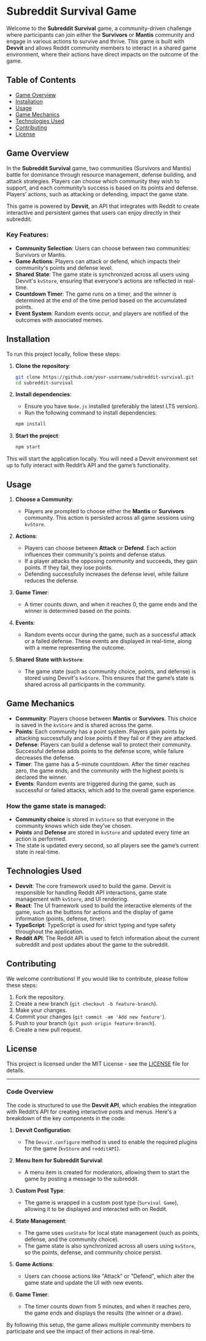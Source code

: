 # Subreddit Survival Game

Welcome to the **Subreddit Survival** game, a community-driven challenge where participants can join either the **Survivors** or **Mantis** community and engage in various actions to survive and thrive. This game is built with **Devvit** and allows Reddit community members to interact in a shared game environment, where their actions have direct impacts on the outcome of the game.

## Table of Contents

- [Game Overview](#game-overview)
- [Installation](#installation)
- [Usage](#usage)
- [Game Mechanics](#game-mechanics)
- [Technologies Used](#technologies-used)
- [Contributing](#contributing)
- [License](#license)

## Game Overview

In the **Subreddit Survival** game, two communities (Survivors and Mantis) battle for dominance through resource management, defense building, and attack strategies. Players can choose which community they wish to support, and each community’s success is based on its points and defense. Players’ actions, such as attacking or defending, impact the game state.

This game is powered by **Devvit**, an API that integrates with Reddit to create interactive and persistent games that users can enjoy directly in their subreddit.

### Key Features:
- **Community Selection**: Users can choose between two communities: Survivors or Mantis.
- **Game Actions**: Players can attack or defend, which impacts their community's points and defense level.
- **Shared State**: The game state is synchronized across all users using Devvit's `kvStore`, ensuring that everyone's actions are reflected in real-time.
- **Countdown Timer**: The game runs on a timer, and the winner is determined at the end of the time period based on the accumulated points.
- **Event System**: Random events occur, and players are notified of the outcomes with associated memes.

## Installation

To run this project locally, follow these steps:

1. **Clone the repository**:
    ```bash
    git clone https://github.com/your-username/subreddit-survival.git
    cd subreddit-survival
    ```

2. **Install dependencies**:
    - Ensure you have `Node.js` installed (preferably the latest LTS version).
    - Run the following command to install dependencies:
    ```bash
    npm install
    ```

3. **Start the project**:
    ```bash
    npm start
    ```

This will start the application locally. You will need a Devvit environment set up to fully interact with Reddit’s API and the game’s functionality.

## Usage

1. **Choose a Community**:
   - Players are prompted to choose either the **Mantis** or **Survivors** community. This action is persisted across all game sessions using `kvStore`.

2. **Actions**:
   - Players can choose between **Attack** or **Defend**. Each action influences their community's points and defense status.
   - If a player attacks the opposing community and succeeds, they gain points. If they fail, they lose points.
   - Defending successfully increases the defense level, while failure reduces the defense.

3. **Game Timer**:
   - A timer counts down, and when it reaches 0, the game ends and the winner is determined based on the points.

4. **Events**:
   - Random events occur during the game, such as a successful attack or a failed defense. These events are displayed in real-time, along with a meme representing the outcome.

5. **Shared State with `kvStore`**:
   - The game state (such as community choice, points, and defense) is stored using Devvit's `kvStore`. This ensures that the game’s state is shared across all participants in the community.

## Game Mechanics

- **Community**: Players choose between **Mantis** or **Survivors**. This choice is saved in the `kvStore` and is shared across the game.
- **Points**: Each community has a point system. Players gain points by attacking successfully and lose points if they fail or if they are attacked.
- **Defense**: Players can build a defense wall to protect their community. Successful defense adds points to the defense score, while failure decreases the defense.
- **Timer**: The game has a 5-minute countdown. After the timer reaches zero, the game ends, and the community with the highest points is declared the winner.
- **Events**: Random events are triggered during the game, such as successful or failed attacks, which add to the overall game experience.

### How the game state is managed:
- **Community choice** is stored in `kvStore` so that everyone in the community knows which side they’ve chosen.
- **Points** and **Defense** are stored in `kvStore` and updated every time an action is performed.
- The state is updated every second, so all players see the game’s current state in real-time.

## Technologies Used

- **Devvit**: The core framework used to build the game. Devvit is responsible for handling Reddit API interactions, game state management with `kvStore`, and UI rendering.
- **React**: The UI framework used to build the interactive elements of the game, such as the buttons for actions and the display of game information (points, defense, timer).
- **TypeScript**: TypeScript is used for strict typing and type safety throughout the application.
- **Reddit API**: The Reddit API is used to fetch information about the current subreddit and post updates about the game to the subreddit.

## Contributing

We welcome contributions! If you would like to contribute, please follow these steps:

1. Fork the repository.
2. Create a new branch (`git checkout -b feature-branch`).
3. Make your changes.
4. Commit your changes (`git commit -am 'Add new feature'`).
5. Push to your branch (`git push origin feature-branch`).
6. Create a new pull request.

## License

This project is licensed under the MIT License - see the [LICENSE](LICENSE) file for details.

---
### Code Overview

The code is structured to use the **Devvit API**, which enables the integration with Reddit’s API for creating interactive posts and menus. Here's a breakdown of the key components in the code:

1. **Devvit Configuration**: 
   - The `Devvit.configure` method is used to enable the required plugins for the game (`kvStore` and `redditAPI`).

2. **Menu Item for Subreddit Survival**:
   - A menu item is created for moderators, allowing them to start the game by posting a message to the subreddit.

3. **Custom Post Type**:
   - The game is wrapped in a custom post type (`Survival Game`), allowing it to be displayed and interacted with on Reddit.

4. **State Management**:
   - The game uses `useState` for local state management (such as points, defense, and the community choice).
   - The game state is also synchronized across all users using `kvStore`, so the points, defense, and community choice persist.

5. **Game Actions**:
   - Users can choose actions like "Attack" or "Defend", which alter the game state and update the UI with new events.

6. **Game Timer**:
   - The timer counts down from 5 minutes, and when it reaches zero, the game ends and displays the results (the winner or a draw).

By following this setup, the game allows multiple community members to participate and see the impact of their actions in real-time.


